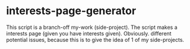# interests-page-generator
This script is a branch-off my-work (side-project). The script makes a interests page (given you have interests given). Obviously. different potential issues, because this is to give the idea of 1 of my side-projects.
